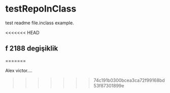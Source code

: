 # testRepoInClass


test readme file.inclass example.

<<<<<<< HEAD
## f 2188 degişiklik
=======

Alex victor....

>>>>>>> 74c191b0300bcea3ca72f99168bd53f87301899e

